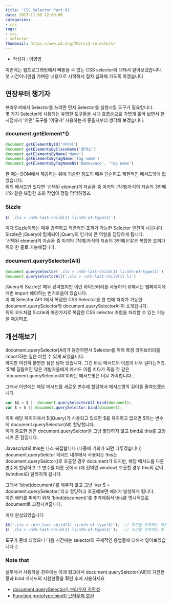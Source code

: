 ```yaml
---
title: 'CSS Selector Part.01'
date: 2017-11-09 12:00:00
categories:
- css
tags:
- css
- selector
thumbnail: https://www.w3.org/TR/css3-selectors/
---
```


* 작성자 : 이영범

이번에는 웹프로그래밍에서 빼놓을 수 없는 CSS selector에 대해서 알아보겠습니다.
첫 시간이니만큼 가벼운 내용으로 시작해서 점차 심화해 가도록 하겠습니다

## 연장부터 챙기자
브라우져에서 Selector를 쓰려면 먼저 Selector를 실행시킬 도구가 필요합니다.<br>
몇 가지 Selector에 사용되는 유명한 도구들을 시대 흐름순으로 가볍게 훑어 보면서 현시점에서 '어떤' 도구를 '어떻게' 사용하는게 좋을지부터 생각해 보겠습니다.

### document.getElement*()
```javascript
document.getElementById('아이디')
document.getElementsByClassName('클래스')
document.getElementsByName('Name')
document.getElementsByTagName('Tag name')
document.getElementsByTagNameNS('Namespace', 'Tag name')
```
한 때는 DOM에서 제공하는 위에 기술한 정도의 매우 단순하고 제한적인 메서드밖에 없었습니다.<br> 
위의 메서드만 있다면 '선택된 element의 자손들 중 마지막 (직계)자식의 자손의 3번째 li'와 같은 복잡한 조회 작업이 정말 막막하겠죠

### Sizzle 
```javascript
$('.cls > :nth-last-child(1) li:nth-of-type(3)')
```
이때 Sizzle이라는 매우 강력하고 직관적인 조회가 가능한 Selector 엔진이 나옵니다. <br>
Sizzle은 jQuery에 탑재되어 jQuery의 인기에 큰 역할을 담당하게 됩니다. <br>
'선택된 element의 자손들 중 마지막 (직계)자식의 자손의 3번째 li'같은 복잡한 조회가 위의 한 줄로 가능해집니다.
  
### document.querySelector[All]
```javascript
document.querySelector('.cls > :nth-last-child(1) li:nth-of-type(3)')
document.querySelectorAll('.cls > :nth-last-child(1) li')
```
jQuery의 Sizzle은 매우 강력했지만 이런 라이브러리를 사용하기 위해서는 웹페이지에 매번 import 해야하는 번거로움이 있습니다.<br>
이 때 Selector API 1에서 복잡한 CSS Selector를 한 번에 처리가 가능한 document.querySelector와 document.querySelectorAll이 소개됩니다.<br>
위의 코드처럼 Sizzle과 마찬가지로 복잡한 CSS selector 조합을 처리할 수 있는 기능을 제공하죠.<br>

## 개선해보기
document.querySelector[All]가 등장하면서 Selector를 위해 특정 라이브러리를 import하는 일은 피할 수 있게 되었습니다.<br>
하지만 여전히 불편한 점은 남아 있습니다. 그건 바로 메서드의 이름이 너무 길다는거죠.<br>
'$'에 길들여진 많은 개발자들에게 메서드 이름 치다가 죽을 것 같은 'document.querySelectorAll'이라는 메서드명은 너무 가혹합니다...

그래서 이번에는 해당 메서드를 새로운 변수에 할당해서 메서드명의 길이를 줄여보겠습니다
```javascript
var $$ = $ || document.querySelectorAll.bind(document);
var $ = $ || document.querySelector.bind(document);
```
이미 해당 페이지에서 $(jQuery)가 사용되고 있으면 $를 유지하고 없으면 $라는 변수에 document.querySelector(All) 할당합니다.<br>
이때 중요한 점은 document.querySelctor을 그냥 할당하지 않고 bind로 this를 고정시켜 준 점입니다.<br>

Javascript의 this는 다소 복잡합니다 (나중에 기회가 되면 다루겠습니다)
document.querySelctor 메서드 내부에서 사용되는 this는 document.querySelctor()로 호출할 경우 document가 되지만, 해당 메서드를 다른 변수에 할당하고 그 변수를 다른 곳에서 (예 전역인 window) 호출할 경우 this의 값이 (window로) 달라지게 됩니다.<br>

그래서 'bind(document)'를 해주지 않고 그냥 'var $ = document.querySelector;'라고 할당하고 호출해보면 에러가 발생하게 됩니다.<br>
이런 에러를 피하기 위해 'bind(document)'를 추가해줘서 this를 명시적으로 document로 고정시켜줍니다.

이제 완성되었습니다
```javascript
$$('.cls > :nth-last-child(1) li:nth-of-type(3)');  // 조건을 만족하는 모든 element select
$('.cls > :nth-last-child(1) li:nth-of-type(3)');   // 조건을 만족하는 첫 번째 element만 select
```

도구가 준비 되었으니 다음 시간에는 selector의 구체적인 용법들에 대해서 알아보겠습니다 :)

### Note that
실무에서 사용하실 경우에는 아래 링크에서 document.querySelector[All]의 지원현황과 bind 메서드의 지원현황을 확인 후에 사용하세요
- <a href="https://developer.mozilla.org/en/docs/Web/API/Document/querySelector#Browser_Compatibility">document.querySelector() 브라우저 호환성</a>
- <a href="https://developer.mozilla.org/en/docs/Web/JavaScript/Reference/Global_Objects/Function/bind#Browser_Compatibility">Function.prototype.bind() 브라우저 호환</a>
